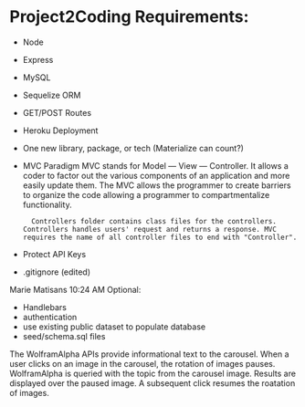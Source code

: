 # Project2Coding Requirements:
- Node
- Express
- MySQL
- Sequelize ORM
- GET/POST Routes
- Heroku Deployment
- One new library, package, or tech (Materialize can count?)
- MVC Paradigm
        MVC stands for Model — View — Controller. It allows a coder to factor out the various components of an application and more easily update them. The MVC allows the programmer to create barriers to organize the code allowing a programmer to compartmentalize functionality.

        Controllers folder contains class files for the controllers. Controllers handles users' request and returns a response. MVC requires the name of all controller files to end with "Controller". 

        
- Protect API Keys
- .gitignore (edited) 


Marie Matisans 10:24 AM
Optional:
- Handlebars
- authentication
- use existing public dataset to populate database
- seed/schema.sql files



The WolframAlpha APIs provide informational text to the carousel. When a user clicks on an image in the carousel, the rotation of images pauses. WolframAlpha is queried with the topic from the carousel image. Results are displayed over the paused image. A subsequent click resumes the roatation of images.